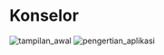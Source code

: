 # Konselor

![tampilan_awal](https://user-images.githubusercontent.com/75721670/178426426-7fd4d7b4-8e3e-4b60-a805-164fee102d44.jpg)
![pengertian_aplikasi](https://user-images.githubusercontent.com/75721670/178427127-d52aea18-060c-4c82-bd98-5788084374e2.jpg)
